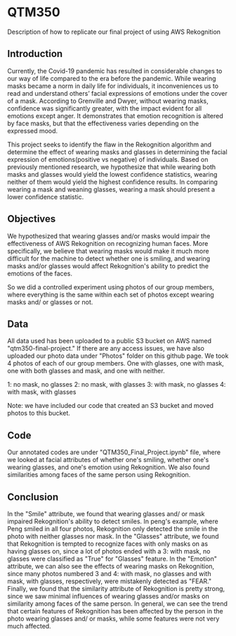 # QTM350
Description of how to replicate our final project of using AWS Rekognition

## Introduction
Currently, the Covid-19 pandemic has resulted in considerable changes to our way of life compared to the era before the pandemic. While wearing masks became a norm in daily life for individuals, it inconveniences us to read and understand others’ facial expressions of emotions under the cover of a mask. According to Grenville and Dwyer, without wearing masks, confidence was significantly greater, with the impact evident for all emotions except anger. It demonstrates that emotion recognition is altered by face masks, but that the effectiveness varies depending on the expressed mood.

This project seeks to identify the flaw in the Rekognition algorithm and determine the effect of wearing masks and glasses in determining the facial expression of emotions(positive vs negative) of individuals. Based on previously mentioned research, we hypothesize that while wearing both masks and glasses would yield the lowest confidence statistics, wearing neither of them would yield the highest confidence results. In comparing wearing a mask and weaning glasses, wearing a mask should present a lower confidence statistic.

## Objectives
We hypothesized that wearing glasses and/or masks would impair the effectiveness of AWS Rekognition on recognizing human faces. More specifically, we believe that wearing masks would make it much more difficult for the machine to detect whether one is smiling, and wearing masks and/or glasses would affect Rekognition's ability to predict the emotions of the faces.

So we did a controlled experiment using photos of our group members, where everything is the same within each set of photos except wearing masks and/ or glasses or not.

## Data
All data used has been uploaded to a public S3 bucket on AWS named "qtm350-final-project." If there are any access issues, we have also uploaded our photo data under "Photos" folder on this github page. We took 4 photos of each of our group members. One with glasses, one with mask, one with both glasses and mask, and one with neither.

1: no mask, no glasses
2: no mask, with glasses
3: with mask, no glasses
4: with mask, with glasses

Note: we have included our code that created an S3 bucket and moved photos to this bucket.

## Code
Our annotated codes are under "QTM350_Final_Project.ipynb" file, where we looked at facial attributes of whether one's smiling, whether one's wearing glasses, and one's emotion using Rekognition. We also found similarities among faces of the same person using Rekognition.

## Conclusion
In the "Smile" attribute, we found that wearing glasses and/ or mask impaired Rekognition's ability to detect smiles. In peng's example, where Peng smiled in all four photos, Rekognition only detected the smile in the photo with neither glasses nor mask. 
In the "Glasses" attribute, we found that Rekognition is tempted to recognize faces with only masks on as having glasses on, since a lot of photos ended with a 3: with mask, no glasses were classified as "True" for "Glasses" feature.
In the "Emotion" attribute, we can also see the effects of wearing masks on Rekognition, since many photos numbered 3 and 4: with mask, no glasses and with mask, with glasses, respectively, were mistakenly detected as "FEAR."
Finally, we found that the similarity attribute of Rekognition is pretty strong, since we saw minimal influences of wearing glasses and/or masks on similarity among faces of the same person.
In general, we can see the trend that certain features of Rekognition has been affected by the person in the photo wearing glasses and/ or masks, while some features were not very much affected.
